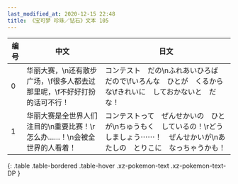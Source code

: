 ```yaml
---
last_modified_at: 2020-12-15 22:48
title: 《宝可梦 珍珠／钻石》文本 105
---
```

| 编号 | 中文 | 日文 |
| ---- | ---- | ---- |
| 0 | 华丽大赛，\n还有散步广场，\f很多人都去过那里呢，\f不好好打扮的话可不行！ | コンテスト　だの\nふれあいひろば　だので\fいろんな　ひとが　くるからな\fきれいに　しておかないと　だな！ |
| 1 | 华丽大赛是全世界人们注目的\n重要比赛！\r怎么办……！\n会被全世界的人看着！ | コンテストって　ぜんせかいの　ひとが\nちゅうもく　しているの！\rどうしましょう⋯⋯！　ぜんせかいが\nあたしの　とりこに　なっちゃうかも！ |
{: .table .table-bordered .table-hover .xz-pokemon-text .xz-pokemon-text-DP }